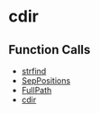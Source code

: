 # cdir

## Function Calls
- [strfind](Helper/strfind.md)
- [SepPositions](Helper/SepPositions.md)
- [FullPath](Helper/FullPath.md)
- [cdir](Helper/cdir.md)

